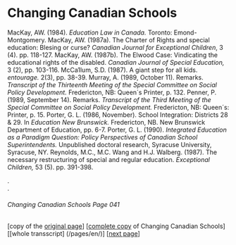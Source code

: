 # Changing Canadian Schools
MacKay, AW. (1984). *Education Law in Canada.* Toronto: Emond-Montgomery.
MacKay, AW. (1987a). The Charter of Rights and special education: Blesing or curse? *Canadian Journal for Exceptional Children*, 3 (4). pp. 118-127.
MacKay, AW. (1987b). The Elwood Case: Vindicating the educational rights of the disabled. *Canadian Journal of Special Education,* 3 (2), pp. 103-116.
McCa1lum, S.D. (1987). A giant step for all kids. *entourage.* 2(3), pp. 38-39.
Murray, A. (1989, October 11). Remarks. *Transcript of the Thirteenth Meeting of the Special Committee on Social Policy Development.* Fredericton, NB: Queen´s Printer, p. 132.
Penner, P. (1989, September 14). Remarks. *Transcript of the Third Meeting of the Special Committee on Social Policy Development.* Fredericton, NB: Queen´s: Printer, p. 15.
Porter, G. L. (1986, November). School Integration: Districts 28 & 29. In *Education New Brunswick.* Fredericton, NB. New Brunswick Department of Education, pp. 6-7.
Porter, G. L. (1990). *Integrated Education as a Paradigm Question: Policy Perspectives of Canadian School Superintendents.* Unpublished doctoral research, Syracuse University, Syracuse, NY.
Reynolds, M.C., M.C. Wang and H.J. Walberg. (1987). The necessary restructuring of special and regular education. *Exceptional Children,* 53 (5). pp. 391-398.

.  
.  

###### Changing Canadian Schools Page 041

[copy of the [original page](/copies-from-original/CCS041.png)]
[[complete copy](/copies-from-original/BestCopy_Changing_Canadian_Schools_Perspectives_on_Disability_and_Inclusion.pdf) of Changing Canadian Schools]
[[whole transscript] (/pages/en/)]
[[next page](Changing_Canadian_Schools-042)]


